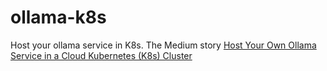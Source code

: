 # ollama-k8s
Host your ollama service in K8s. 
The Medium story [Host Your Own Ollama Service in a Cloud Kubernetes (K8s) Cluster](https://medium.com/@yuxiaojian/host-your-own-ollama-service-in-a-cloud-kubernetes-k8s-cluster-c818ca84a055)
